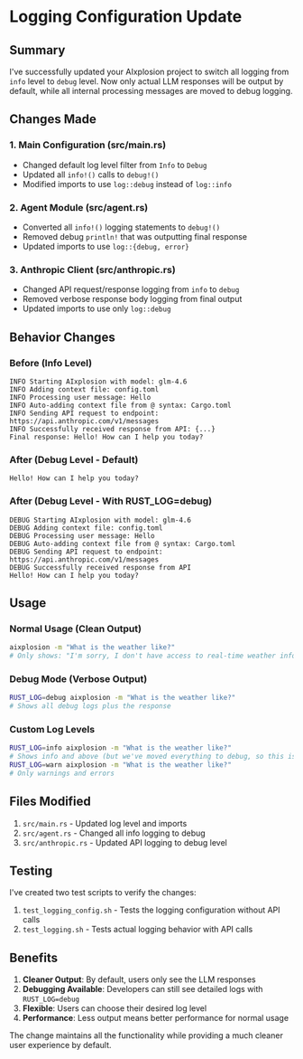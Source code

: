 # Logging Configuration Update

## Summary

I've successfully updated your AIxplosion project to switch all logging from `info` level to `debug` level. Now only actual LLM responses will be output by default, while all internal processing messages are moved to debug logging.

## Changes Made

### 1. Main Configuration (src/main.rs)
- Changed default log level filter from `Info` to `Debug`
- Updated all `info!()` calls to `debug!()`
- Modified imports to use `log::debug` instead of `log::info`

### 2. Agent Module (src/agent.rs)
- Converted all `info!()` logging statements to `debug!()`
- Removed debug `println!` that was outputting final response
- Updated imports to use `log::{debug, error}`

### 3. Anthropic Client (src/anthropic.rs)
- Changed API request/response logging from `info` to `debug`
- Removed verbose response body logging from final output
- Updated imports to use only `log::debug`

## Behavior Changes

### Before (Info Level)
```
INFO Starting AIxplosion with model: glm-4.6
INFO Adding context file: config.toml
INFO Processing user message: Hello
INFO Auto-adding context file from @ syntax: Cargo.toml
INFO Sending API request to endpoint: https://api.anthropic.com/v1/messages
INFO Successfully received response from API: {...}
Final response: Hello! How can I help you today?
```

### After (Debug Level - Default)
```
Hello! How can I help you today?
```

### After (Debug Level - With RUST_LOG=debug)
```
DEBUG Starting AIxplosion with model: glm-4.6
DEBUG Adding context file: config.toml
DEBUG Processing user message: Hello
DEBUG Auto-adding context file from @ syntax: Cargo.toml
DEBUG Sending API request to endpoint: https://api.anthropic.com/v1/messages
DEBUG Successfully received response from API
Hello! How can I help you today?
```

## Usage

### Normal Usage (Clean Output)
```bash
aixplosion -m "What is the weather like?"
# Only shows: "I'm sorry, I don't have access to real-time weather information..."
```

### Debug Mode (Verbose Output)
```bash
RUST_LOG=debug aixplosion -m "What is the weather like?"
# Shows all debug logs plus the response
```

### Custom Log Levels
```bash
RUST_LOG=info aixplosion -m "What is the weather like?"
# Shows info and above (but we've moved everything to debug, so this is clean)
RUST_LOG=warn aixplosion -m "What is the weather like?"
# Only warnings and errors
```

## Files Modified

1. `src/main.rs` - Updated log level and imports
2. `src/agent.rs` - Changed all info logging to debug
3. `src/anthropic.rs` - Updated API logging to debug level

## Testing

I've created two test scripts to verify the changes:

1. `test_logging_config.sh` - Tests the logging configuration without API calls
2. `test_logging.sh` - Tests actual logging behavior with API calls

## Benefits

1. **Cleaner Output**: By default, users only see the LLM responses
2. **Debugging Available**: Developers can still see detailed logs with `RUST_LOG=debug`
3. **Flexible**: Users can choose their desired log level
4. **Performance**: Less output means better performance for normal usage

The change maintains all the functionality while providing a much cleaner user experience by default.